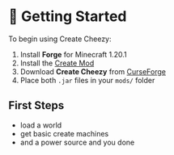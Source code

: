 # 🧀 Getting Started

To begin using Create Cheezy:

1. Install **Forge** for Minecraft 1.20.1
2. Install the [Create Mod](https://www.curseforge.com/minecraft/mc-mods/create)
3. Download **Create Cheezy** from [CurseForge](https://www.curseforge.com/minecraft/mc-mods/create-cheezy)
4. Place both `.jar` files in your `mods/` folder

## First Steps

- load a world
- get basic create machines
- and a power source
and you done 
